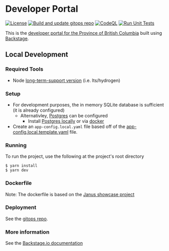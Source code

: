 # Developer Portal

[![License](https://img.shields.io/badge/License-Apache%202.0-blue.svg)](LICENSE)
[![Build and update gitops repo](https://github.com/bcgov/developer-portal/actions/workflows/build-update-gitops.yaml/badge.svg)](https://github.com/bcgov/developer-portal/actions/workflows/build-update-gitops.yaml)
[![CodeQL](https://github.com/bcgov/developer-portal/workflows/CodeQL/badge.svg)](https://github.com/bcgov/developer-portal/actions/workflows/github-code-scanning/codeql)
[![Run Unit Tests](https://github.com/bcgov/developer-portal/actions/workflows/test.yaml/badge.svg)](https://github.com/bcgov/developer-portal/actions/workflows/test.yaml)

This is the [developer portal for the Province of British Columbia](https://developer.gov.bc.ca) built using [Backstage](https://backstage.io).

## Local Development

### Required Tools

- Node [long-term-support version](https://nodejs.dev/en/about/releases/) (i.e. lts/hydrogen)

### Setup

- For development purposes, the in memory SQLite database is sufficient (it is already configured)
  - Alternativley, [Postgres](https://www.postgresql.org) can be configured
    - Install [Postgres locally](https://www.postgresql.org/download/) or via [docker](https://hub.docker.com/_/postgres)
- Create an `app-config.local.yaml` file based off of the [app-config.local.template.yaml](app-config.local.template.yaml) file.

### Running

To run the project, use the following at the project's root directory

```
$ yarn install
$ yarn dev
```

### Dockerfile

Note: The dockerfile is based on the [Janus showcase project](https://github.com/janus-idp/backstage-showcase/)

### Deployment

See the [gitops repo](https://github.com/bcgov-c/tenant-gitops-f5ff48).

### More information

See the [Backstage.io documentation](https://backstage.io/docs/getting-started/)
